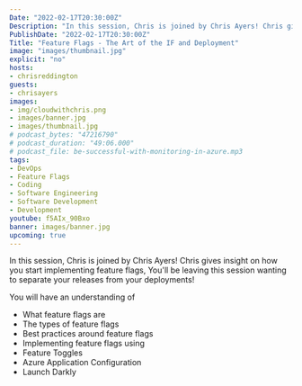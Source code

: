```yaml
---
Date: "2022-02-17T20:30:00Z"
Description: "In this session, Chris is joined by Chris Ayers! Chris gives insight on how you start implementing feature flags, You'll be leaving this session wanting to separate your releases from your deployments! You will have an understanding of What feature flags are, The types of feature flags, Best practices around feature flags, Implementing feature flags using, Feature Toggles, Azure Application Configuration and Launch Darkly."
PublishDate: "2022-02-17T20:30:00Z"
Title: "Feature Flags - The Art of the IF and Deployment"
image: "images/thumbnail.jpg"
explicit: "no"
hosts:
- chrisreddington
guests:
- chrisayers
images:
- img/cloudwithchris.png
- images/banner.jpg
- images/thumbnail.jpg
# podcast_bytes: "47216790"
# podcast_duration: "49:06.000"
# podcast_file: be-successful-with-monitoring-in-azure.mp3
tags:
- DevOps
- Feature Flags
- Coding
- Software Engineering
- Software Development
- Development
youtube: f5AIx_90Bxo
banner: images/banner.jpg
upcoming: true
---
```

In this session, Chris is joined by Chris Ayers! Chris gives insight on how you start implementing feature flags, You'll be leaving this session wanting to separate your releases from your deployments!

You will have an understanding of
- What feature flags are
- The types of feature flags
- Best practices around feature flags
- Implementing feature flags using
- Feature Toggles
- Azure Application Configuration
- Launch Darkly